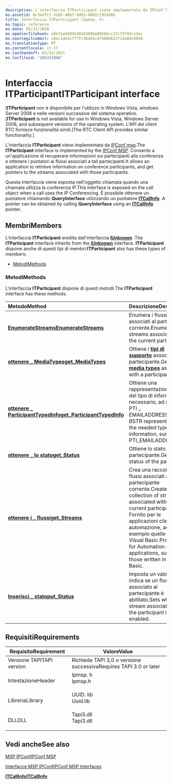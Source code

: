 ```yaml
---
description: L'interfaccia ITParticipant viene implementata da IPConf MSP. Consente a un'applicazione di recuperare informazioni sui partecipanti alla conferenza e ottenere i puntatori ai flussi associati a tali partecipanti.
ms.assetid: 8c3edfc1-3165-48b7-9d83-8892c192498b
title: Interfaccia ITParticipant (Ipmsp. h)
ms.topic: reference
ms.date: 05/31/2018
ms.openlocfilehash: e8b7aa9d845d8d2489be0850bcc3fcf3f93ccdac
ms.sourcegitcommit: c8ec1ded1ffffc364d3c4f560bb2171da0dc5040
ms.translationtype: MT
ms.contentlocale: it-IT
ms.lasthandoff: 03/22/2021
ms.locfileid: "106331046"
---
```

# <a name="itparticipant-interface"></a><span data-ttu-id="e9100-104">Interfaccia ITParticipant</span><span class="sxs-lookup"><span data-stu-id="e9100-104">ITParticipant interface</span></span>

<span data-ttu-id="e9100-105">\[**ITParticipant** non è disponibile per l'utilizzo in Windows Vista, windows Server 2008 e nelle versioni successive del sistema operativo.</span><span class="sxs-lookup"><span data-stu-id="e9100-105">\[**ITParticipant** is not available for use in Windows Vista, Windows Server 2008, and subsequent versions of the operating system.</span></span> <span data-ttu-id="e9100-106">L'API del client RTC fornisce funzionalità simili.\]</span><span class="sxs-lookup"><span data-stu-id="e9100-106">The RTC Client API provides similar functionality.\]</span></span>

<span data-ttu-id="e9100-107">L'interfaccia **ITParticipant** viene implementata da [IPConf msp](ipconf-msp.md).</span><span class="sxs-lookup"><span data-stu-id="e9100-107">The **ITParticipant** interface is implemented by the [IPConf MSP](ipconf-msp.md).</span></span> <span data-ttu-id="e9100-108">Consente a un'applicazione di recuperare informazioni sui partecipanti alla conferenza e ottenere i puntatori ai flussi associati a tali partecipanti.</span><span class="sxs-lookup"><span data-stu-id="e9100-108">It allows an application to retrieve information on conference participants, and get pointers to the streams associated with those participants.</span></span>

<span data-ttu-id="e9100-109">Questa interfaccia viene esposta nell'oggetto chiamata quando una chiamata utilizza la conferenza IP.</span><span class="sxs-lookup"><span data-stu-id="e9100-109">This interface is exposed on the call object when a call uses the IP Conferencing.</span></span> <span data-ttu-id="e9100-110">È possibile ottenere un puntatore chiamando **QueryInterface** utilizzando un puntatore [**ITCallInfo**](/windows/desktop/api/tapi3if/nn-tapi3if-itcallinfo) .</span><span class="sxs-lookup"><span data-stu-id="e9100-110">A pointer can be obtained by calling **QueryInterface** using an [**ITCallInfo**](/windows/desktop/api/tapi3if/nn-tapi3if-itcallinfo) pointer.</span></span>

## <a name="members"></a><span data-ttu-id="e9100-111">Membri</span><span class="sxs-lookup"><span data-stu-id="e9100-111">Members</span></span>

<span data-ttu-id="e9100-112">L'interfaccia **ITParticipant** eredita dall'interfaccia [**IUnknown**](/windows/desktop/api/unknwn/nn-unknwn-iunknown) .</span><span class="sxs-lookup"><span data-stu-id="e9100-112">The **ITParticipant** interface inherits from the [**IUnknown**](/windows/desktop/api/unknwn/nn-unknwn-iunknown) interface.</span></span> <span data-ttu-id="e9100-113">**ITParticipant** dispone anche di questi tipi di membri:</span><span class="sxs-lookup"><span data-stu-id="e9100-113">**ITParticipant** also has these types of members:</span></span>

-   [<span data-ttu-id="e9100-114">Metodi</span><span class="sxs-lookup"><span data-stu-id="e9100-114">Methods</span></span>](#methods)

### <a name="methods"></a><span data-ttu-id="e9100-115">Metodi</span><span class="sxs-lookup"><span data-stu-id="e9100-115">Methods</span></span>

<span data-ttu-id="e9100-116">L'interfaccia **ITParticipant** dispone di questi metodi.</span><span class="sxs-lookup"><span data-stu-id="e9100-116">The **ITParticipant** interface has these methods.</span></span>



| <span data-ttu-id="e9100-117">Metodo</span><span class="sxs-lookup"><span data-stu-id="e9100-117">Method</span></span>                                                                      | <span data-ttu-id="e9100-118">Descrizione</span><span class="sxs-lookup"><span data-stu-id="e9100-118">Description</span></span>                                                                                                                                                             |
|:----------------------------------------------------------------------------|:------------------------------------------------------------------------------------------------------------------------------------------------------------------------|
| [<span data-ttu-id="e9100-119">**EnumerateStreams**</span><span class="sxs-lookup"><span data-stu-id="e9100-119">**EnumerateStreams**</span></span>](itparticipant-enumeratestreams.md)                  | <span data-ttu-id="e9100-120">Enumera i flussi associati al partecipante corrente.</span><span class="sxs-lookup"><span data-stu-id="e9100-120">Enumerates streams associated with the current participant.</span></span><br/>                                                                                                  |
| [<span data-ttu-id="e9100-121">**ottenere \_ MediaTypes**</span><span class="sxs-lookup"><span data-stu-id="e9100-121">**get\_MediaTypes**</span></span>](itparticipant-get-mediatypes.md)                     | <span data-ttu-id="e9100-122">Ottiene i [**tipi di supporto**](tapimediatype--constants.md) associati a un partecipante.</span><span class="sxs-lookup"><span data-stu-id="e9100-122">Gets the [**media types**](tapimediatype--constants.md) associated with a participant.</span></span><br/>                                                                      |
| [<span data-ttu-id="e9100-123">**ottenere \_ ParticipantTypedInfo**</span><span class="sxs-lookup"><span data-stu-id="e9100-123">**get\_ParticipantTypedInfo**</span></span>](itparticipant-get-participanttypedinfo.md) | <span data-ttu-id="e9100-124">Ottiene una rappresentazione BSTR del tipo di informazioni necessario, ad esempio PTI \_ EMAILADDRESS.</span><span class="sxs-lookup"><span data-stu-id="e9100-124">Gets a BSTR representation of the needed type of information, such as PTI\_EMAILADDRESS.</span></span><br/>                                                                     |
| [<span data-ttu-id="e9100-125">**ottenere \_ lo stato**</span><span class="sxs-lookup"><span data-stu-id="e9100-125">**get\_Status**</span></span>](itparticipant-get-status.md)                             | <span data-ttu-id="e9100-126">Ottiene lo stato del partecipante.</span><span class="sxs-lookup"><span data-stu-id="e9100-126">Gets the status of the participant.</span></span><br/>                                                                                                                          |
| [<span data-ttu-id="e9100-127">**ottenere i \_ flussi**</span><span class="sxs-lookup"><span data-stu-id="e9100-127">**get\_Streams**</span></span>](itparticipant-get-streams.md)                           | <span data-ttu-id="e9100-128">Crea una raccolta di flussi associati al partecipante corrente.</span><span class="sxs-lookup"><span data-stu-id="e9100-128">Creates a collection of streams associated with the current participant.</span></span> <span data-ttu-id="e9100-129">Fornito per le applicazioni client di automazione, ad esempio quelle scritte in Visual Basic.</span><span class="sxs-lookup"><span data-stu-id="e9100-129">Provided for Automation client applications, such as those written in Visual Basic.</span></span><br/> |
| [<span data-ttu-id="e9100-130">**Inserisci \_ stato**</span><span class="sxs-lookup"><span data-stu-id="e9100-130">**put\_Status**</span></span>](itparticipant-put-status.md)                             | <span data-ttu-id="e9100-131">Imposta un valore che indica se un flusso associato al partecipante è abilitato.</span><span class="sxs-lookup"><span data-stu-id="e9100-131">Sets whether a stream associated with the participant is enabled.</span></span><br/>                                                                                            |



 

## <a name="requirements"></a><span data-ttu-id="e9100-132">Requisiti</span><span class="sxs-lookup"><span data-stu-id="e9100-132">Requirements</span></span>



| <span data-ttu-id="e9100-133">Requisito</span><span class="sxs-lookup"><span data-stu-id="e9100-133">Requirement</span></span> | <span data-ttu-id="e9100-134">Valore</span><span class="sxs-lookup"><span data-stu-id="e9100-134">Value</span></span> |
|-------------------------|--------------------------------------------------------------------------------------|
| <span data-ttu-id="e9100-135">Versione TAPI</span><span class="sxs-lookup"><span data-stu-id="e9100-135">TAPI version</span></span><br/> | <span data-ttu-id="e9100-136">Richiede TAPI 3,0 o versione successiva</span><span class="sxs-lookup"><span data-stu-id="e9100-136">Requires TAPI 3.0 or later</span></span><br/>                                                |
| <span data-ttu-id="e9100-137">Intestazione</span><span class="sxs-lookup"><span data-stu-id="e9100-137">Header</span></span><br/>       | <dl> <span data-ttu-id="e9100-138"><dt>Ipmsp. h</dt></span><span class="sxs-lookup"><span data-stu-id="e9100-138"><dt>Ipmsp.h</dt></span></span> </dl>   |
| <span data-ttu-id="e9100-139">Libreria</span><span class="sxs-lookup"><span data-stu-id="e9100-139">Library</span></span><br/>      | <dl> <span data-ttu-id="e9100-140"><dt>UUID. lib</dt></span><span class="sxs-lookup"><span data-stu-id="e9100-140"><dt>Uuid.lib</dt></span></span> </dl>  |
| <span data-ttu-id="e9100-141">DLL</span><span class="sxs-lookup"><span data-stu-id="e9100-141">DLL</span></span><br/>          | <dl> <span data-ttu-id="e9100-142"><dt>Tapi3.dll</dt></span><span class="sxs-lookup"><span data-stu-id="e9100-142"><dt>Tapi3.dll</dt></span></span> </dl> |



## <a name="see-also"></a><span data-ttu-id="e9100-143">Vedi anche</span><span class="sxs-lookup"><span data-stu-id="e9100-143">See also</span></span>

<dl> <dt>

[<span data-ttu-id="e9100-144">MSP IPConf</span><span class="sxs-lookup"><span data-stu-id="e9100-144">IPConf MSP</span></span>](ipconf-msp.md)
</dt> <dt>

[<span data-ttu-id="e9100-145">Interfacce MSP IPConf</span><span class="sxs-lookup"><span data-stu-id="e9100-145">IPConf MSP Interfaces</span></span>](ipconf-msp-interfaces.md)
</dt> <dt>

[<span data-ttu-id="e9100-146">**ITCallInfo**</span><span class="sxs-lookup"><span data-stu-id="e9100-146">**ITCallInfo**</span></span>](/windows/desktop/api/tapi3if/nn-tapi3if-itcallinfo)
</dt> </dl>

 

